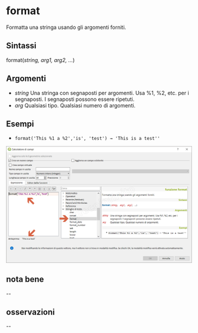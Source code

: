 # format

Formatta una stringa usando gli argomenti forniti.

## Sintassi

format(_string, arg1, arg2, …_)

## Argomenti

* _string_ Una stringa con segnaposti per argomenti. Usa %1, %2, etc. per i segnaposti. I segnaposti possono essere ripetuti.
* _arg_ Qualsiasi tipo. Qualsiasi numero di argomenti.

## Esempi

* `format('This %1 a %2','is', 'test') → 'This is a test''`

![](/img/stringhe_di_testo/format/format1.png)

## nota bene

--

## osservazioni

--